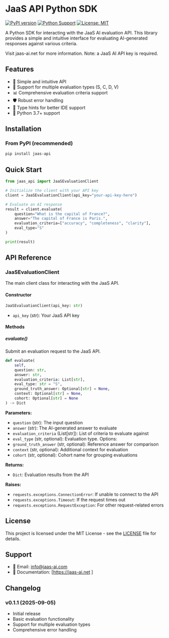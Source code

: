 # JaaS API Python SDK

[![PyPI version](https://badge.fury.io/py/jaas-api.svg)](https://badge.fury.io/py/jaas-api)
[![Python Support](https://img.shields.io/pypi/pyversions/jaas-api.svg)](https://pypi.org/project/jaas-api/)
[![License: MIT](https://img.shields.io/badge/License-MIT-yellow.svg)](https://opensource.org/licenses/MIT)

A Python SDK for interacting with the JaaS AI evaluation API. This library provides a simple and intuitive interface for evaluating AI-generated responses against various criteria.

Visit jaas-ai.net for more information.
Note: a JaaS AI API key is required. 

## Features

- 🚀 Simple and intuitive API
- 🔧 Support for multiple evaluation types (S, C, D, V)
- 📊 Comprehensive evaluation criteria support
- 🛡️ Robust error handling
- 📝 Type hints for better IDE support
- 🐍 Python 3.7+ support

## Installation

### From PyPI (recommended)

```bash
pip install jaas-api
```


## Quick Start

```python
from jaas_api import JaaSEvaluationClient

# Initialize the client with your API key
client = JaaSEvaluationClient(api_key="your-api-key-here")

# Evaluate an AI response
result = client.evaluate(
    question="What is the capital of France?",
    answer="The capital of France is Paris.",
    evaluation_criteria=["accuracy", "completeness", "clarity"],
    eval_type="S"
)

print(result)
```

## API Reference

### JaaSEvaluationClient

The main client class for interacting with the JaaS API.

#### Constructor

```python
JaaSEvaluationClient(api_key: str)
```

- `api_key` (str): Your JaaS API key

#### Methods

##### evaluate()

Submit an evaluation request to the JaaS API.

```python
def evaluate(
    self,
    question: str,
    answer: str,
    evaluation_criteria: List[str],
    eval_type: str = "S",
    ground_truth_answer: Optional[str] = None,
    context: Optional[str] = None,
    cohort: Optional[str] = None
) -> Dict
```

**Parameters:**

- `question` (str): The input question
- `answer` (str): The AI-generated answer to evaluate
- `evaluation_criteria` (List[str]): List of criteria to evaluate against
- `eval_type` (str, optional): Evaluation type. Options:
- `ground_truth_answer` (str, optional): Reference answer for comparison
- `context` (str, optional): Additional context for evaluation
- `cohort` (str, optional): Cohort name for grouping evaluations

**Returns:**

- `Dict`: Evaluation results from the API

**Raises:**

- `requests.exceptions.ConnectionError`: If unable to connect to the API
- `requests.exceptions.Timeout`: If the request times out
- `requests.exceptions.RequestException`: For other request-related errors

## License

This project is licensed under the MIT License - see the [LICENSE](LICENSE) file for details.

## Support

- 📧 Email: info@jaas-ai.com
- 📖 Documentation: [https://jaas-ai.net ]

## Changelog

### v0.1.1 (2025-09-05)
- Initial release
- Basic evaluation functionality
- Support for multiple evaluation types
- Comprehensive error handling